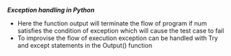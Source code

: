 ***Exception handling in Python***

- Here the function output will terminate the flow of program if num satisfies the condition of exception which will cause the test case to fail
- To improvise the flow of execution exception can be handled with Try and except statements in the Output() function
